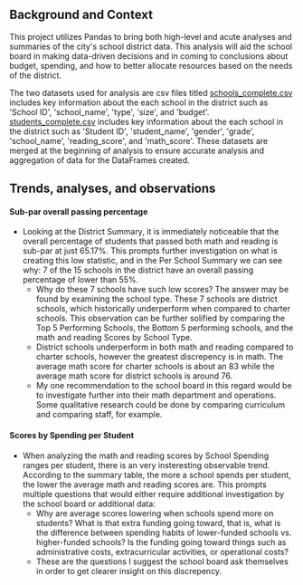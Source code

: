 ## Background and Context

This project utilizes Pandas to bring both high-level and acute analyses and summaries of the city's school district data. This analysis will aid the school board in making data-driven decisions and in coming to conclusions about budget, spending, and how to better allocate resources based on the needs of the district.

The two datasets used for analysis are csv files titled [schools_complete.csv](https://github.com/emilyneaville/pandas-challenge/blob/main/PyCitySchools/Resources/schools_complete.csv) includes key information about the each school in the district such as 'School ID', 'school_name', 'type', 'size', and 'budget'. [students_complete.csv](https://github.com/emilyneaville/pandas-challenge/blob/main/PyCitySchools/Resources/students_complete.csv) includes key information about the each school in the district such as 'Student ID', 'student_name', 'gender', 'grade', 'school_name', 'reading_score', and 'math_score'. These datasets are merged at the beginning of analysis to ensure accurate analysis and aggregation of data for the DataFrames created.

## Trends, analyses, and observations

#### Sub-par overall passing percentage
- Looking at the District Summary, it is immediately noticeable that the overall percentage of students that passed both math and reading is sub-par at just 65.17%. This prompts further investigation on what is creating this low statistic, and in the Per School Summary we can see why: 7 of the 15 schools in the district have an overall passing percentage of lower than 55%. 
    - Why do these 7 schools have such low scores? The answer may be found by examining the school type. These 7 schools are district schools, which historically underperform when compared to charter schools. This observation can be further solified by comparing the Top 5 Performing Schools, the Bottom 5 performing schools, and the math and reading Scores by School Type.
    - District schools underperform in both math and reading compared to charter schools, however the greatest discrepency is in math. The average math score for charter schools is about an 83 while the average math score for district schools is around 76.
    - My one recommendation to the school board in this regard would be to investigate further into their math department and operations. Some qualitative research could be done by comparing curriculum and comparing staff, for example. 

#### Scores by Spending per Student
- When analyzing the math and reading scores by School Spending ranges per student, there is an very insteresting observable trend. According to the summary table, the more a school spends per student, the lower the average math and reading scores are. This prompts multiple questions that would either require additional investigation by the school board or additional data:
    - Why are average scores lowering when schools spend more on students? What is that extra funding going toward, that is, what is the difference between spending habits of lower-funded schools vs. higher-funded schools? Is the funding going toward things such as administrative costs, extracurricular activities, or operational costs?
    - These are the questions I suggest the school board ask themselves in order to get clearer insight on this discrepency.